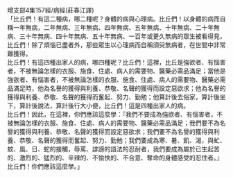 增支部4集157經/病經(莊春江譯)  
「比丘們！有這二種病，哪二種呢？身體的病與心理病。比丘們！以身體的病而自稱一年無病，二年無病、三年無病、四年無病、五年無病、十年無病、二十年無病、三十年無病、四十年無病、五十年無病、一百年或更久無病的眾生被看得見，比丘們！除了煩惱已盡者外，那些眾生以心理病而自稱須臾無病者，在世間中非常難獲得。  
比丘們！有這四種出家人的病，哪四種呢？比丘們！這裡，比丘是強欲者、有惱害者，不被無論怎樣的衣服、施食、住處、病人的需要物、醫藥必需品滿足；當他是強欲者、有惱害者，不被無論怎樣的衣服、施食、住處、病人的需要物、醫藥必需品滿足時，他為名譽的獲得與利養、恭敬、名聲的獲得而設定惡欲求；他為名譽的獲得與利養、恭敬、名聲的獲得而奮起、努力、勤勉；他算計後去俗家，算計後坐下，算計後說法，算計後行大小便，比丘們！這是四種出家人的病。  
比丘們！因此，在這裡，你們應該這麼學：『我們不要成為強欲者、有惱害者，不被無論怎樣的衣服、施食、住處、病人的需要物、醫藥必需品滿足；我們要不為名譽的獲得與利養、恭敬、名聲的獲得而設定惡欲求；我們要不為名譽的獲得與利養、恭敬、名聲的獲得而奮起、努力、勤勉；我們要成為寒、暑、飢、渴，與虻、蚊、風、日、蛇的接觸，辱罵、誹謗的語法的忍耐者，我們要成為屬於已生起苦的、激烈的、猛烈的、辛辣的、不愉快的、不合意、奪命的身體感受的忍住者。』比丘們！你們應該這麼學。」  
  
  

